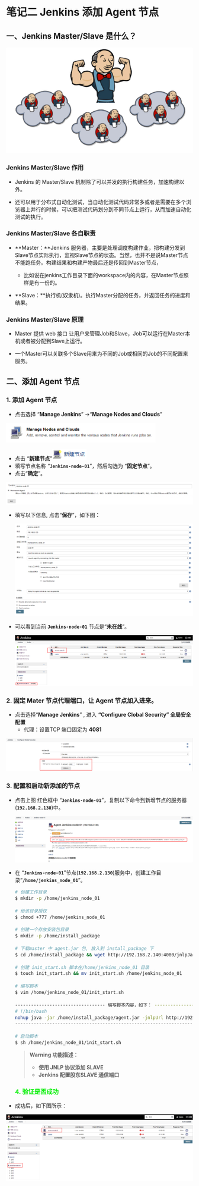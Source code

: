 # 笔记二 Jenkins 添加 Agent 节点



## 一、Jenkins Master/Slave 是什么？

<img src="../../../../statics/images/jenkins/jenkins_static_slave.png" style="zoom:150%;" />

### Jenkins Master/Slave 作用

- Jenkins 的 Master/Slave 机制除了可以并发的执行构建任务，加速构建以外。

- 还可以用于分布式自动化测试，当自动化测试代码非常多或者是需要在多个浏览器上并行的时候，可以把测试代码划分到不同节点上运行，从而加速自动化测试的执行。

### Jenkins Master/Slave  各自职责

- **Master：**Jenkins 服务器，主要是处理调度构建作业，把构建分发到 Slave节点实际执行，监视Slave节点的状态。当然，也并不是说Master节点不能跑任务。构建结果和构建产物最后还是传回到Master节点，
  - 比如说在jenkins工作目录下面的workspace内的内容，在Master节点照样是有一份的。

- **Slave：**执行机(奴隶机)。执行Master分配的任务，并返回任务的进度和结果。

### Jenkins Master/Slave 原理

- Master 提供 web 接口 让用户来管理Job和Slave，Job可以运行在Master本机或者被分配到Slave上运行。

- 一个Master可以关联多个Slave用来为不同的Job或相同的Job的不同配置来服务。

  

## 二、添加 Agent 节点

### 1. 添加 Agent 节点

- 点击选择 “**Manage Jenkins**” ->“**Manage Nodes and Clouds**”

<img src="../../../../statics/images/jenkins/jenkins_manage_node.png" alt="jenkins_manage_node" style="zoom: 70%;" />

- 点击 “**新建节点**”<img src="../../../../statics/images/jenkins/jenkins_new_node.png" style="zoom:100%;" />
- 填写节点名称 “**`Jenkins-node-01`**”，然后勾选为 “**固定节点**”。
- 点击“**确定**”。

<img src="../../../../statics/images/jenkins/jenkins_node_01_name.png" style="zoom:100%;" />

- 填写以下信息, 点击“**保存**”，如下图：

  <img src="../../../../statics/images/jenkins/jenkins_node_01_agent_config.png" style="zoom:100%;" />

- 可以看到当前 **`Jenkins-node-01`** 节点是“**未在线**”。

  <img src="../../../../statics/images/jenkins/jenkins_node_01_offline.png" style="zoom:100%;" />



### 2.  固定 Mater 节点代理端口，让 Agent 节点加入进来。

- 点击选择“**Manage Jenkins**” , 进入 **“Configure Clobal Security” 全局安全配置**
  - 代理：设置TCP 端口固定为 **4081**

<img src="../../../../statics/images/jenkins/jenkins_master_open_joint_port_agnt.png" style="zoom:100%;" />



### 3. 配置和启动新添加的节点

- 点击上图 红色框中 “**`Jenkins-node-01`**”，复制以下命令到新增节点的服务器(**`192.168.2.130`**)中。

  <img src="../../../../statics/images/jenkins/jenkins_node_01_warning.png" style="zoom:100%;" />

- 在 “**`Jenkins-node-01`**”节点(**`192.168.2.130`**)服务中，创建工作目录“**`/home/jenkins_node_01`**”。

  ```bash
  # 创建工作目录
  $ mkdir -p /home/jenkins_node_01
  
  # 给该目录授权
  $ chmod +777 /home/jenkins_node_01
  
  # 创建一个存放安装包目录
  $ mkdir -p /home/install_package
  
  # 下载master 中 agent.jar 包, 放入到 install_package 下
  $ cd /home/install_package && wget http://192.168.2.140:4080/jnlpJars/agent.jar
  
  # 创建 init_start.sh 脚本在/home/jenkins_node_01 目录
  $ touch init_start.sh && mv init_start.sh /home/jenkins_node_01
  
  # 编写脚本
  $ vim /home/jenkins_node_01/init_start.sh
  
  ---------------------------------- 编写脚本内容，如下： --------------------------------------
  # !/bin/bash
  nohup java -jar /home/install_package/agent.jar -jnlpUrl http://192.168.2.140:4080/computer/Jenkins-node-01/slave-agent.jnlp -secret 60baaf211c4b92d2572a8deae5a46381e324d4e37e47a492d9f074d74156087a -workDir "/home/jenkins_node_01" &                                           
  -------------------------------------------------------------------------------------------
  
  # 启动脚本
  $ sh /home/jenkins_node_01/init_start.sh
  ```

  

  > **Warning 功能描述：**
  >
  > - **使用 JNLP 协议添加 SLAVE**
  > - **Jenkins 配置股东SLAVE 通信端口**

  ### <font color="gree"><b>4. 验证是否成功</b></font>

- 成功后，如下图所示：

<img src="../../../../statics/images/jenkins/jenkins_node_01_add_success.png" style="zoom:100%;" />





